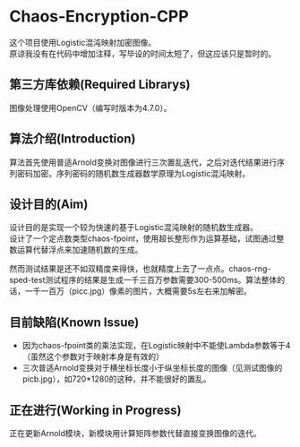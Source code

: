 # Chaos-Encryption-CPP

这个项目使用Logistic混沌映射加密图像。  
原谅我没有在代码中增加注释，写毕设的时间太短了，但这应该只是暂时的。  

## 第三方库依赖(Required Librarys)

图像处理使用OpenCV（编写时版本为4.7.0）。

## 算法介绍(Introduction)

算法首先使用普适Arnold变换对图像进行三次置乱迭代，之后对迭代结果进行序列密码加密。序列密码的随机数生成器数学原理为Logistic混沌映射。  

## 设计目的(Aim)

设计目的是实现一个较为快速的基于Logistic混沌映射的随机数生成器。  
设计了一个定点数类型chaos-fpoint，使用超长整形作为运算基础，试图通过整数运算代替浮点来加速随机数的生成。  

然而测试结果是还不如双精度来得快，也就精度上去了一点点。chaos-rng-sped-test测试程序的结果是生成一千三百万参数需要300-500ms。算法整体的话，一千一百万（picc.jpg）像素的图片，大概需要5s左右来加解密。  

## 目前缺陷(Known Issue)

* 因为chaos-fpoint类的乘法实现，在Logistic映射中不能使Lambda参数等于4（虽然这个参数对于映射本身是有效的）  
* 三次普适Arnold变换对于横坐标长度小于纵坐标长度的图像（见测试图像的picb.jpg），如720*1280的这种，并不能很好的置乱。  

## 正在进行(Working in Progress)

正在更新Arnold模块，新模块用计算矩阵参数代替直接变换图像的迭代。